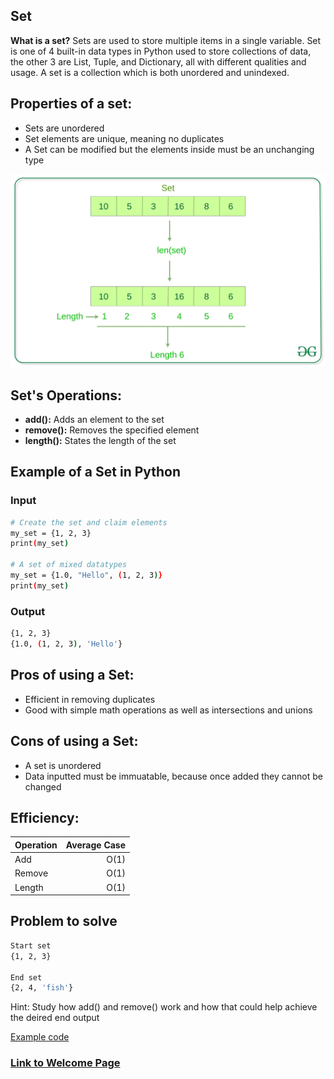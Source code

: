 <!-- Provide the tutorial for the second data structure topic. You should include a link back to the welcome page. -->

## Set
__What is a set?__ Sets are used to store multiple items in a single variable. Set is one of 4 built-in data types in Python used to store collections of data, the other 3 are List, Tuple, and Dictionary, all with different qualities and usage. A set is a collection which is both unordered and unindexed.

## Properties of a set:
- Sets are unordered
- Set elements are unique, meaning no duplicates
- A Set can be modified but the elements inside must be an unchanging type

![Set Image](https://github.com/travis7smith/CSE212_final/blob/main/Picture%20Files/set.jpg?raw=true)

## Set's Operations:
- __add():__ Adds an element to the set
- __remove():__ Removes the specified element
- __length():__ States the length of the set

## Example of a Set in Python
### Input
```sh
# Create the set and claim elements
my_set = {1, 2, 3}
print(my_set)

# A set of mixed datatypes
my_set = {1.0, "Hello", (1, 2, 3)}
print(my_set)
```
### Output
```sh
{1, 2, 3}
{1.0, (1, 2, 3), 'Hello'}
```
## Pros of using a Set:
- Efficient in removing duplicates
- Good with simple math operations as well as intersections and unions

## Cons of using a Set:
- A set is unordered
- Data inputted must be immuatable, because once added they cannot be changed

## Efficiency:

| Operation | Average Case |
| :--- | ---: |
| Add | O(1) |
| Remove | O(1) |
| Length | O(1) |

## Problem to solve
```sh
Start set
{1, 2, 3}

End set
{2, 4, 'fish'}
```
Hint: Study how add() and remove() work and how that could help achieve the deired end output

[Example code](https://github.com/travis7smith/CSE212_final/blob/main/Python%20Files/set_practice_solution.py)

### [Link to Welcome Page](https://travis7smith.github.io/CSE212_final/0-welcome.html)

